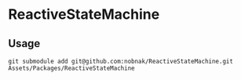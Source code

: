 # ReactiveStateMachine

## Usage

```git submodule add git@github.com:nobnak/ReactiveStateMachine.git Assets/Packages/ReactiveStateMachine```
